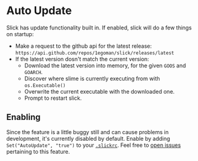 # Auto Update

Slick has update functionality built in. If enabled, slick will do a few things on startup:

- Make a request to the github api for the latest release: `https://api.github.com/repos/1egoman/slick/releases/latest`
- If the latest version dosn't match the current version:
  - Download the latest version into memory, for the given `GOOS` and `GOARCH`.
  - Discover where slime is currently executing from with `os.Executable()`
  - Overwrite the current executable with the downloaded one.
  - Prompt to restart slick.

## Enabling
Since the feature is a little buggy still and can cause problems in development, it's currently
disabled by default. Enable by adding `Set("AutoUpdate", "true")` to your
[`.slickrc`](Scripting.md). Feel free to [open issues](https://github.com/1egoman/issues/new) pertaining to this feature.
